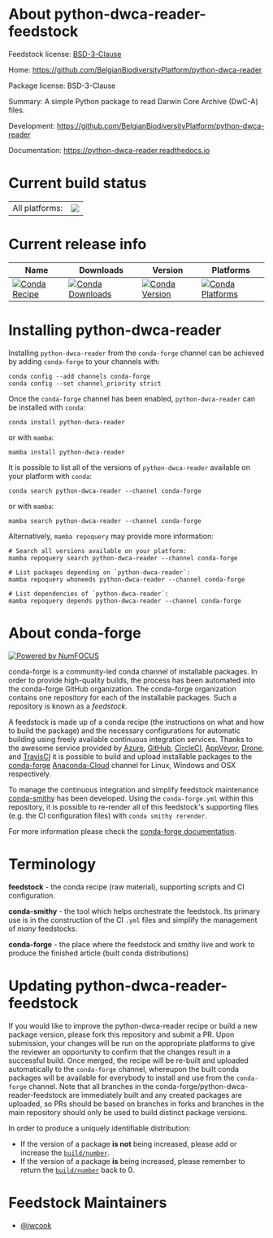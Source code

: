 About python-dwca-reader-feedstock
==================================

Feedstock license: [BSD-3-Clause](https://github.com/conda-forge/python-dwca-reader-feedstock/blob/main/LICENSE.txt)

Home: https://github.com/BelgianBiodiversityPlatform/python-dwca-reader

Package license: BSD-3-Clause

Summary: A simple Python package to read Darwin Core Archive (DwC-A) files.

Development: https://github.com/BelgianBiodiversityPlatform/python-dwca-reader

Documentation: https://python-dwca-reader.readthedocs.io

Current build status
====================


<table><tr><td>All platforms:</td>
    <td>
      <a href="https://dev.azure.com/conda-forge/feedstock-builds/_build/latest?definitionId=12877&branchName=main">
        <img src="https://dev.azure.com/conda-forge/feedstock-builds/_apis/build/status/python-dwca-reader-feedstock?branchName=main">
      </a>
    </td>
  </tr>
</table>

Current release info
====================

| Name | Downloads | Version | Platforms |
| --- | --- | --- | --- |
| [![Conda Recipe](https://img.shields.io/badge/recipe-python--dwca--reader-green.svg)](https://anaconda.org/conda-forge/python-dwca-reader) | [![Conda Downloads](https://img.shields.io/conda/dn/conda-forge/python-dwca-reader.svg)](https://anaconda.org/conda-forge/python-dwca-reader) | [![Conda Version](https://img.shields.io/conda/vn/conda-forge/python-dwca-reader.svg)](https://anaconda.org/conda-forge/python-dwca-reader) | [![Conda Platforms](https://img.shields.io/conda/pn/conda-forge/python-dwca-reader.svg)](https://anaconda.org/conda-forge/python-dwca-reader) |

Installing python-dwca-reader
=============================

Installing `python-dwca-reader` from the `conda-forge` channel can be achieved by adding `conda-forge` to your channels with:

```
conda config --add channels conda-forge
conda config --set channel_priority strict
```

Once the `conda-forge` channel has been enabled, `python-dwca-reader` can be installed with `conda`:

```
conda install python-dwca-reader
```

or with `mamba`:

```
mamba install python-dwca-reader
```

It is possible to list all of the versions of `python-dwca-reader` available on your platform with `conda`:

```
conda search python-dwca-reader --channel conda-forge
```

or with `mamba`:

```
mamba search python-dwca-reader --channel conda-forge
```

Alternatively, `mamba repoquery` may provide more information:

```
# Search all versions available on your platform:
mamba repoquery search python-dwca-reader --channel conda-forge

# List packages depending on `python-dwca-reader`:
mamba repoquery whoneeds python-dwca-reader --channel conda-forge

# List dependencies of `python-dwca-reader`:
mamba repoquery depends python-dwca-reader --channel conda-forge
```


About conda-forge
=================

[![Powered by
NumFOCUS](https://img.shields.io/badge/powered%20by-NumFOCUS-orange.svg?style=flat&colorA=E1523D&colorB=007D8A)](https://numfocus.org)

conda-forge is a community-led conda channel of installable packages.
In order to provide high-quality builds, the process has been automated into the
conda-forge GitHub organization. The conda-forge organization contains one repository
for each of the installable packages. Such a repository is known as a *feedstock*.

A feedstock is made up of a conda recipe (the instructions on what and how to build
the package) and the necessary configurations for automatic building using freely
available continuous integration services. Thanks to the awesome service provided by
[Azure](https://azure.microsoft.com/en-us/services/devops/), [GitHub](https://github.com/),
[CircleCI](https://circleci.com/), [AppVeyor](https://www.appveyor.com/),
[Drone](https://cloud.drone.io/welcome), and [TravisCI](https://travis-ci.com/)
it is possible to build and upload installable packages to the
[conda-forge](https://anaconda.org/conda-forge) [Anaconda-Cloud](https://anaconda.org/)
channel for Linux, Windows and OSX respectively.

To manage the continuous integration and simplify feedstock maintenance
[conda-smithy](https://github.com/conda-forge/conda-smithy) has been developed.
Using the ``conda-forge.yml`` within this repository, it is possible to re-render all of
this feedstock's supporting files (e.g. the CI configuration files) with ``conda smithy rerender``.

For more information please check the [conda-forge documentation](https://conda-forge.org/docs/).

Terminology
===========

**feedstock** - the conda recipe (raw material), supporting scripts and CI configuration.

**conda-smithy** - the tool which helps orchestrate the feedstock.
                   Its primary use is in the construction of the CI ``.yml`` files
                   and simplify the management of *many* feedstocks.

**conda-forge** - the place where the feedstock and smithy live and work to
                  produce the finished article (built conda distributions)


Updating python-dwca-reader-feedstock
=====================================

If you would like to improve the python-dwca-reader recipe or build a new
package version, please fork this repository and submit a PR. Upon submission,
your changes will be run on the appropriate platforms to give the reviewer an
opportunity to confirm that the changes result in a successful build. Once
merged, the recipe will be re-built and uploaded automatically to the
`conda-forge` channel, whereupon the built conda packages will be available for
everybody to install and use from the `conda-forge` channel.
Note that all branches in the conda-forge/python-dwca-reader-feedstock are
immediately built and any created packages are uploaded, so PRs should be based
on branches in forks and branches in the main repository should only be used to
build distinct package versions.

In order to produce a uniquely identifiable distribution:
 * If the version of a package **is not** being increased, please add or increase
   the [``build/number``](https://docs.conda.io/projects/conda-build/en/latest/resources/define-metadata.html#build-number-and-string).
 * If the version of a package **is** being increased, please remember to return
   the [``build/number``](https://docs.conda.io/projects/conda-build/en/latest/resources/define-metadata.html#build-number-and-string)
   back to 0.

Feedstock Maintainers
=====================

* [@jwcook](https://github.com/jwcook/)

